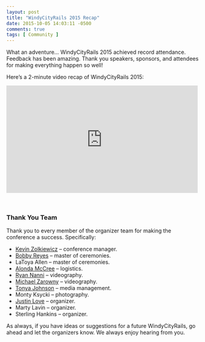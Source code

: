 ```yaml
---
layout: post
title: "WindyCityRails 2015 Recap"
date: 2015-10-05 14:03:11 -0500
comments: true
tags: [ Community ]
---
```

What an adventure… WindyCityRails 2015 achieved record attendance. Feedback has been amazing. Thank you speakers, sponsors, and attendees for making everything happen so well!

Here’s a 2-minute video recap of WindyCityRails 2015:

<div class="video-container">
<iframe width="500" height="281" src="https://www.youtube.com/embed/W5Naqa9XWAo" frameborder="0" allow="accelerometer; autoplay; encrypted-media; gyroscope; picture-in-picture" allowfullscreen></iframe>
</div>

&nbsp;<br/>

<!--more--> 

### Thank You Team

Thank you to every member of the organizer team for making the conference a success. Specifically:

* [Kevin Zolkiewicz](https://twitter.com/zolk) – conference manager.
* [Bobby Reyes](http://twitter.com/bobbyreys) – master of ceremonies.
* LaToya Allen – master of ceremonies.
* [Alonda McCree](http://twitter.com/themccreefiles) – logistics.
* [Ryan Nanni](http://ryannanni.com) – videography.
* [Michael Zarowny](https://www.linkedin.com/pub/michael-zarowny/ba/52a/28a) – videography.
* [Tonya Johnson](http://twitter.com/tonyaljohnson_) – media management.
* Monty Ksycki – photography.
* [Justin Love](http://twitter.com/wondible) – organizer.
* Marty Lavin – organizer.
* Sterling Hankins – organizer.

As always, if you have ideas or suggestions for a future WindyCityRails, go ahead and let the organizers know. We always enjoy hearing from you.

